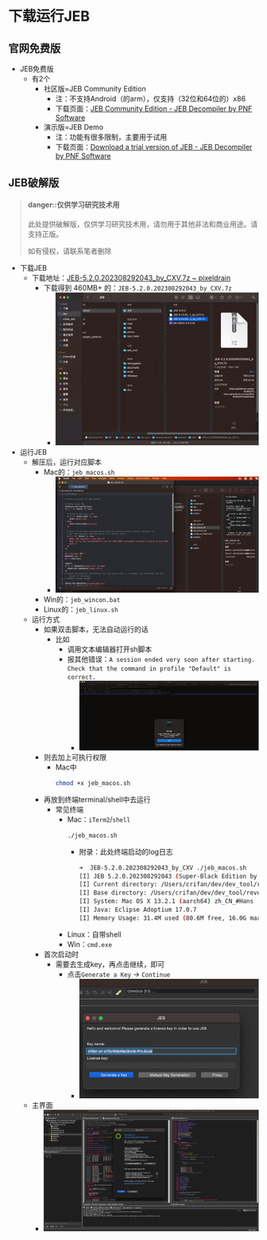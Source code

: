 # 下载运行JEB

## 官网免费版

* JEB免费版
  * 有2个
    * 社区版=JEB Community Edition
      * 注：不支持Android（的arm），仅支持（32位和64位的）x86
      * 下载页面：[JEB Community Edition - JEB Decompiler by PNF Software](https://www.pnfsoftware.com/jeb/community-edition)
    * 演示版=JEB Demo
      * 注：功能有很多限制，主要用于试用
      * 下载页面：[Download a trial version of JEB - JEB Decompiler by PNF Software](https://www.pnfsoftware.com/jeb/demo)

## JEB破解版

> #### danger::仅供学习研究技术用
> 此处提供破解版，仅供学习研究技术用，请勿用于其他非法和商业用途。请支持正版。
> 
> 如有侵权，请联系笔者删除

* 下载JEB
  * 下载地址：[JEB-5.2.0.202308292043_by_CXV.7z ~ pixeldrain](https://pixeldrain.com/u/iPz6HCP2)
    * 下载得到 460MB+ 的：`JEB-5.2.0.202308292043_by_CXV.7z`
      * ![jeb_5_2_7z_cxv](../assets/img/jeb_5_2_7z_cxv.png)
* 运行JEB
  * 解压后，运行对应脚本
    * Mac的：`jeb_macos.sh`
      * ![jeb_macos_click](../assets/img/jeb_macos_click.png)
    * Win的：`jeb_wincon.bat`
    * Linux的：`jeb_linux.sh`
  * 运行方式
    * 如果双击脚本，无法自动运行的话
      * 比如
        * 调用文本编辑器打开sh脚本
        * 报其他错误：`A session ended very soon after starting. Check that the command in profile "Default" is correct.`
          * ![sh_run_session_ended](../assets/img/sh_run_session_ended.png)
    * 则去加上可执行权限
      * Mac中
        ```bash
        chmod +x jeb_macos.sh
        ```
    * 再放到终端terminal/shell中去运行
      * 常见终端
        * Mac：`iTerm2`/`shell`
          ```bash
          ./jeb_macos.sh
          ```
            * 附录：此处终端启动的log日志
              ```bash
              ➜  JEB-5.2.0.202308292043_by_CXV ./jeb_macos.sh
              [I] JEB 5.2.0.202308292043 (Super-Black Edition by CXV) is starting...
              [I] Current directory: /Users/crifan/dev/dev_tool/reverse_security/android/JEB/JEB-5.2.0.202308292043_by_CXV
              [I] Base directory: /Users/crifan/dev/dev_tool/reverse_security/android/JEB/JEB-5.2.0.202308292043_by_CXV
              [I] System: Mac OS X 13.2.1 (aarch64) zh_CN_#Hans
              [I] Java: Eclipse Adoptium 17.0.7
              [I] Memory Usage: 31.4M used (80.6M free, 16.0G max)
              ```
        * Linux：自带shell
        * Win：`cmd.exe`
    * 首次启动时
      * 需要去生成key，再点击继续，即可
        * 点击`Generate a Key` -> `Continue`
          * ![first_launch_generate_key](../assets/img/first_launch_generate_key.png)
  * 主界面
    * ![jeb_ui_main_dark](../assets/img/jeb_ui_main_dark.jpg)
